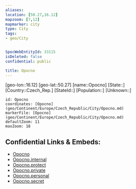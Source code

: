 ```yaml
---
aliases: 
location: [50.27,16.12]
mapzoom: [7,12] 
mapmarker: city 
type: City
tags:
- geo/City


SpocWebEntityId: 33115
isDeleted: false
confidential: public

title: Opocno
---
```

[geo-lon::16.12]
[geo-lat::50.27]
[name::Opocno]
[State::]
[Country::Czech_Rep.]
[StateId::]
[Population::]
[Unknown::]


```leaflet
id: Opocno
coordinates: [Opocno](geo/Continent/Europe/Czech_Republic/City/Opocno.md)
markerFile: [Opocno](geo/Continent/Europe/Czech_Republic/City/Opocno.md)
defaultZoom: 11 
maxZoom: 18
```


## Confidential Links & Embeds: 
- [Opocno](../../../../../../_public/geo/Continent/Europe/Czech_Republic/City/Opocno.md) 
- [Opocno.internal](../../../../../../_internal/geo/Continent/Europe/Czech_Republic/City/Opocno.internal.md) 
- [Opocno.protect](../../../../../../_protect/geo/Continent/Europe/Czech_Republic/City/Opocno.protect.md) 
- [Opocno.private](../../../../../../_private/geo/Continent/Europe/Czech_Republic/City/Opocno.private.md) 
- [Opocno.personal](../../../../../../_personal/geo/Continent/Europe/Czech_Republic/City/Opocno.personal.md) 
- [Opocno.secret](../../../../../../_secret/geo/Continent/Europe/Czech_Republic/City/Opocno.secret.md) 

